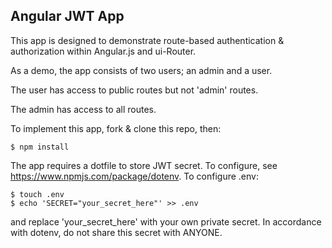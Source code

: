 ## Angular JWT App

This app is designed to demonstrate route-based authentication & authorization within Angular.js and ui-Router.

As a demo, the app consists of two users; an admin and a user.

The user has access to public routes but not 'admin' routes.

The admin has access to all routes.



To implement this app, fork & clone this repo, then:

```shell
$ npm install
```

The app requires a dotfile to store JWT secret. To configure, see <https://www.npmjs.com/package/dotenv>.
To configure .env:

```shell
$ touch .env
$ echo 'SECRET="your_secret_here"' >> .env
```

and replace 'your_secret_here' with your own private secret. In accordance with dotenv, do not share this secret with ANYONE.
